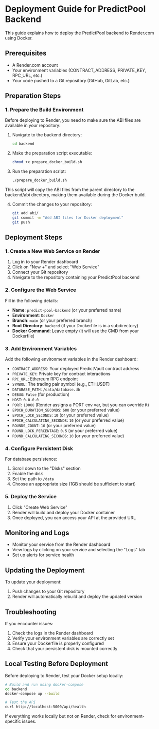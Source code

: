 # Deployment Guide for PredictPool Backend

This guide explains how to deploy the PredictPool backend to Render.com using Docker.

## Prerequisites

- A Render.com account
- Your environment variables (CONTRACT_ADDRESS, PRIVATE_KEY, RPC_URL, etc.)
- Your code pushed to a Git repository (GitHub, GitLab, etc.)

## Preparation Steps

### 1. Prepare the Build Environment

Before deploying to Render, you need to make sure the ABI files are available in your repository:

1. Navigate to the backend directory:
   ```bash
   cd backend
   ```

2. Make the preparation script executable:
   ```bash
   chmod +x prepare_docker_build.sh
   ```

3. Run the preparation script:
   ```bash
   ./prepare_docker_build.sh
   ```

This script will copy the ABI files from the parent directory to the backend/abi directory, making them available during the Docker build.

4. Commit the changes to your repository:
   ```bash
   git add abi/
   git commit -m "Add ABI files for Docker deployment"
   git push
   ```

## Deployment Steps

### 1. Create a New Web Service on Render

1. Log in to your Render dashboard
2. Click on "New +" and select "Web Service"
3. Connect your Git repository
4. Navigate to the repository containing your PredictPool backend

### 2. Configure the Web Service

Fill in the following details:

- **Name**: `predict-pool-backend` (or your preferred name)
- **Environment**: `Docker`
- **Branch**: `main` (or your preferred branch)
- **Root Directory**: `backend` (if your Dockerfile is in a subdirectory)
- **Docker Command**: Leave empty (it will use the CMD from your Dockerfile)

### 3. Add Environment Variables

Add the following environment variables in the Render dashboard:

- `CONTRACT_ADDRESS`: Your deployed PredictVault contract address
- `PRIVATE_KEY`: Private key for contract interactions
- `RPC_URL`: Ethereum RPC endpoint
- `SYMBOL`: The trading pair symbol (e.g., ETHUSDT)
- `DATABASE_PATH`: `/data/database.db`
- `DEBUG`: `False` (for production)
- `HOST`: `0.0.0.0`
- `PORT`: `10000` (Render assigns a PORT env var, but you can override it)
- `EPOCH_DURATION_SECONDS`: `600` (or your preferred value)
- `EPOCH_LOCK_SECONDS`: `10` (or your preferred value)
- `EPOCH_CALCULATING_SECONDS`: `10` (or your preferred value)
- `ROUNDS_COUNT`: `10` (or your preferred value)
- `ROUND_LOCK_PERCENTAGE`: `0.5` (or your preferred value)
- `ROUND_CALCULATING_SECONDS`: `10` (or your preferred value)

### 4. Configure Persistent Disk

For database persistence:

1. Scroll down to the "Disks" section
2. Enable the disk
3. Set the path to `/data`
4. Choose an appropriate size (1GB should be sufficient to start)

### 5. Deploy the Service

1. Click "Create Web Service"
2. Render will build and deploy your Docker container
3. Once deployed, you can access your API at the provided URL

## Monitoring and Logs

- Monitor your service from the Render dashboard
- View logs by clicking on your service and selecting the "Logs" tab
- Set up alerts for service health

## Updating the Deployment

To update your deployment:

1. Push changes to your Git repository
2. Render will automatically rebuild and deploy the updated version

## Troubleshooting

If you encounter issues:

1. Check the logs in the Render dashboard
2. Verify your environment variables are correctly set
3. Ensure your Dockerfile is properly configured
4. Check that your persistent disk is mounted correctly

## Local Testing Before Deployment

Before deploying to Render, test your Docker setup locally:

```bash
# Build and run using docker-compose
cd backend
docker-compose up --build

# Test the API
curl http://localhost:5000/api/health
```

If everything works locally but not on Render, check for environment-specific issues.